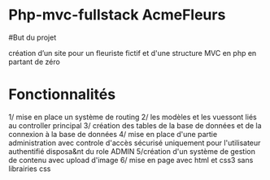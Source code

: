# Php-mvc-fullstack AcmeFleurs

#But du projet

création d’un site pour un fleuriste fictif et d'une structure MVC en php en partant de zéro 

# Fonctionnalités


1/ mise en place un système de routing
2/ les modèles et les vuessont liés au controller principal
3/ création des tables de la base de données et de la connexion à la base de données
4/ mise en place d'une partie administration avec controle d'accès sécurisé uniquement pour l'utilisateur authentifié disposa&amp;nt du role ADMIN
5/création d'un système de gestion de contenu avec upload d'image
6/ mise en page avec html et css3 sans librairies css
